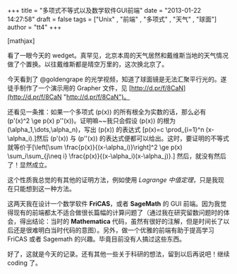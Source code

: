 +++
title = "多项式不等式以及数学软件GUI前端"
date = "2013-01-22 14:27:58"
draft = false
tags = ["Unix" , "前端" , "多项式" , "天气" , "球面"]
author = "tt4"
+++



[mathjax]

看了一眼今天的 wedget。真罕见，北京本周的天气居然和戴维斯当地的天气情况做了个置换。以往戴维斯都是晴空万里的，这次换北京了。

今天看到了 @goldengrape 的光学视频，知道了球面镜是无法汇聚平行光的。遂徒手制作了一个演示用的 Grapher 文件，见 [http://d.pr/f/8CaN](http://d.pr/f/8CaN "http://d.pr/f/8CaN")。

还看见一条推：如果一个多项式 \(p(x)\) 的所有根全为实数的话，那么必有 \(p'(x)^2 \ge p(x) p''(x)\)。证明嘛~~我只会假设 \(p(x)\) 的根为 \(\alpha_1,\dots,\alpha_n\)，写出 \(p(x)\) 的表达式 \[p(x)=c \prod_{i=1}^n (x-\alpha_i).\]然后 \(p'(x)\) 与 \(p''(x)\) 的表达式便都可以给出。这时，要证明的不等式就等价于\[\left[\sum \frac{p(x)}{(x-\alpha_i)}\right]^2 \ge p(x) \sum_i\sum_{j\neq i} \frac{p(x)}{(x-\alpha_i)(x-\alpha_j)}.\] 然后，就没有然后了！显然成立。

这个性质我总觉的有其他的证明方法，例如使用 _Lagrange 中值定理_，只是我现在只能想到这一种方法。

这两天我在设计一个数学软件 **FriCAS**，或者 **SageMath** 的 GUI 前端。因为我觉得现有的前端都太不适合做很长篇幅的计算问题了（通过我在研究留数问题时的体会，得出结论：当时的 **Mathematica** 代码，虽然有很好的注解，但是时间长了以后还是很难明白当时代码的意图）。另外，做一个优雅的前端有助于提高学习 FriCAS 或者 Sagemath 的兴趣。毕竟目前没有人搞过这些东西。

好了，这就是今天的记录。还有其他一些关于科研的想法，留到以后再说吧！继续 coding 了。
